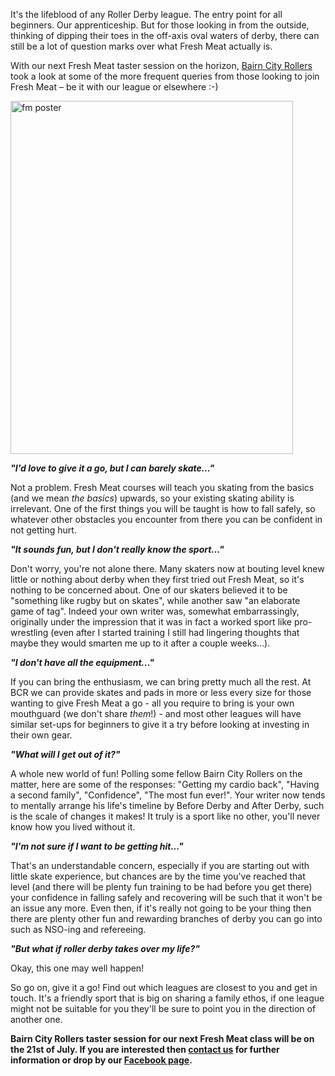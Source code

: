 <html><body><p>It's the lifeblood of any Roller Derby league. The entry point for all beginners. Our apprenticeship. But for those looking in from the outside, thinking of dipping their toes in the off-axis oval waters of derby, there can still be a lot of question marks over what Fresh Meat actually is.

With our next Fresh Meat taster session on the horizon, <a href="https://www.facebook.com/BairnCityRollers">Bairn City Rollers</a> took a look at some of the more frequent queries from those looking to join Fresh Meat – be it with our league or elsewhere :-)

<a href="http://scottishrollerderbyblog.com/2013/06/fm-poster.jpg"><img class="size-full wp-image-2722 aligncenter" alt="fm poster" src="http://scottishrollerderbyblog.com/2013/06/fm-poster.jpg" width="452" height="565"></a>

<em><strong>"I'd love to give it a go, but I can barely skate..."</strong></em>

Not a problem. Fresh Meat courses will teach you skating from the basics (and we mean <em>the basics</em>) upwards, so your existing skating ability is irrelevant. One of the first things you will be taught is how to fall safely, so whatever other obstacles you encounter from there you can be confident in not getting hurt.

<em><strong>"It sounds fun, but I don't really know the sport..."</strong></em>

Don't worry, you're not alone there. Many skaters now at bouting level knew little or nothing about derby when they first tried out Fresh Meat, so it's nothing to be concerned about. One of our skaters believed it to be "something like rugby but on skates", while another saw "an elaborate game of tag". Indeed your own writer was, somewhat embarrassingly, originally under the impression that it was in fact a worked sport like pro-wrestling (even after I started training I still had lingering thoughts that maybe they would smarten me up to it after a couple weeks...).

<em><strong>"I don't have all the equipment..."</strong></em>

If you can bring the enthusiasm, we can bring pretty much all the rest. At BCR we can provide skates and pads in more or less every size for those wanting to give Fresh Meat a go - all you require to bring is your own mouthguard (we don't share <em>them</em>!) - and most other leagues will have similar set-ups for beginners to give it a try before looking at investing in their own gear.

<em><strong>"What will I get out of it?"</strong></em>

A whole new world of fun! Polling some fellow Bairn City Rollers on the matter, here are some of the responses: "Getting my cardio back", "Having a second family", "Confidence", "The most fun ever!". Your writer now tends to mentally arrange his life's timeline by Before Derby and After Derby, such is the scale of changes it makes! It truly is a sport like no other, you'll never know how you lived without it.

<em><strong>"I'm not sure if I want to be getting hit..."</strong></em>

That's an understandable concern, especially if you are starting out with little skate experience, but chances are by the time you've reached that level (and there will be plenty fun training to be had before you get there) your confidence in falling safely and recovering will be such that it won't be an issue any more. Even then, if it's really not going to be your thing then there are plenty other fun and rewarding branches of derby you can go into such as NSO-ing and refereeing.

<em><strong>"But what if roller derby takes over my life?"</strong></em>

Okay, this one may well happen!


So go on, give it a go! Find out which leagues are closest to you and get in touch. It's a friendly sport that is big on sharing a family ethos, if one league might not be suitable for you they'll be sure to point you in the direction of another one.

<strong>Bairn City Rollers taster session for our next Fresh Meat class will be on the 21st of July. If you are interested then <a href="mailto:bairncityrollers@gmail.com">contact us</a> for further information or drop by our <a href="https://www.facebook.com/BairnCityRollers"> Facebook page</a>.</strong></p></body></html>
